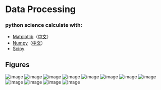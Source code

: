 # Data Processing
### python science calculate with:
- [Matplotlib](https://matplotlib.org/)（[中文](https://www.matplotlib.org.cn/)）
- [Numpy](https://numpy.org/)（[中文](https://www.numpy.org.cn/)）
- [Scipy](https://docs.scipy.org/doc/scipy/reference/)
## Figures
![image](https://github.com/Tseing/data_processing/blob/master/images/exp2.png)
![image](https://github.com/Tseing/data_processing/blob/master/images/exp3.png)
![image](https://github.com/Tseing/data_processing/blob/master/images/exp4_0.png)
![image](https://github.com/Tseing/data_processing/blob/master/images/exp4_1.png)
![image](https://github.com/Tseing/data_processing/blob/master/images/exp5_0.png)
![image](https://github.com/Tseing/data_processing/blob/master/images/exp5_1.png)
![image](https://github.com/Tseing/data_processing/blob/master/images/exp6_0.png)
![image](https://github.com/Tseing/data_processing/blob/master/images/exp6_1.png)
![image](https://github.com/Tseing/data_processing/blob/master/images/exp6_2.png)
![image](https://github.com/Tseing/data_processing/blob/master/images/exp7_0.png)
![image](https://github.com/Tseing/data_processing/blob/master/images/exp7_1.png)
![image](https://github.com/Tseing/data_processing/blob/master/images/exp7_2.png)
